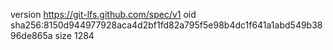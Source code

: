 version https://git-lfs.github.com/spec/v1
oid sha256:8150d944977928aca4d2bf1fd82a795f5e98b4dc1f641a1abd549b3896de865a
size 1284
